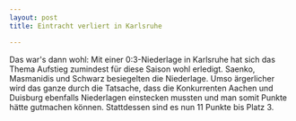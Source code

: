 ```yaml
---
layout: post
title: Eintracht verliert in Karlsruhe

---
```


Das war's dann wohl: Mit einer 0:3-Niederlage in Karlsruhe hat sich das Thema Aufstieg zumindest für diese Saison wohl erledigt. Saenko, Masmanidis und Schwarz besiegelten die Niederlage. Umso ärgerlicher wird das ganze durch die Tatsache, dass die Konkurrenten Aachen und Duisburg ebenfalls Niederlagen einstecken mussten und man somit Punkte hätte gutmachen können. Stattdessen sind es nun 11 Punkte bis Platz 3. 


